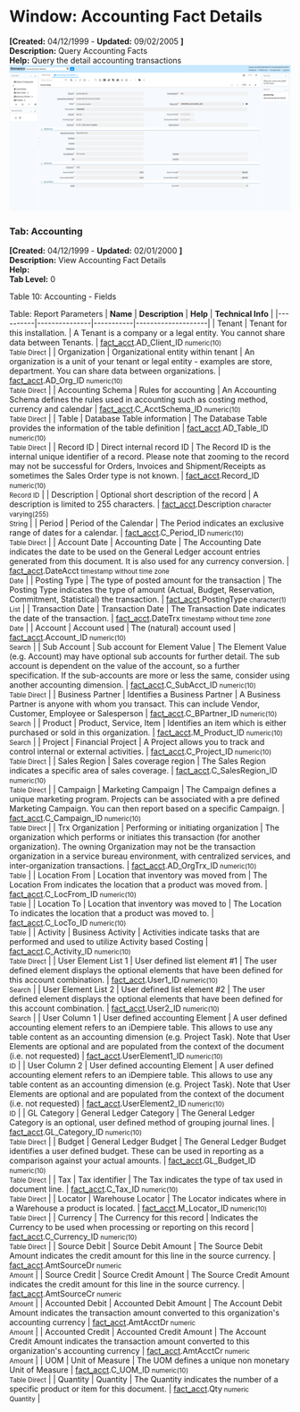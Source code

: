 # Window: Accounting Fact Details

**[Created:** 04/12/1999 - **Updated:** 09/02/2005 **]**  
**Description:** Query Accounting Facts  
**Help:** Query the detail accounting transactions  
![](/img/docs/manual/AccountingFactDetails-Window_iDempiere_v12.0.0.png)

### Tab: Accounting

**[Created:** 04/12/1999 - **Updated:** 02/01/2000 **]**   
**Description:** View Accounting Fact Details  
**Help:**   
**Tab Level:** 0

Table 10: Accounting - Fields 

Table: Report Parameters
| **Name** | **Description** | **Help** | **Technical Info** |
|----------|---------------|-----------|--------------------|
| Tenant | Tenant for this installation. | A Tenant is a company or a legal entity. You cannot share data between Tenants. | [fact_acct](https://idempiere-schemaspy.muriloht.com/adempiere/tables/fact_acct.html).AD_Client_ID<small> numeric(10) <br/> Table Direct</small> | 
| Organization | Organizational entity within tenant | An organization is a unit of your tenant or legal entity - examples are store, department. You can share data between organizations. | [fact_acct](https://idempiere-schemaspy.muriloht.com/adempiere/tables/fact_acct.html).AD_Org_ID<small> numeric(10) <br/> Table Direct</small> | 
| Accounting Schema | Rules for accounting | An Accounting Schema defines the rules used in accounting such as costing method, currency and calendar | [fact_acct](https://idempiere-schemaspy.muriloht.com/adempiere/tables/fact_acct.html).C_AcctSchema_ID<small> numeric(10) <br/> Table Direct</small> | 
| Table | Database Table information | The Database Table provides the information of the table definition | [fact_acct](https://idempiere-schemaspy.muriloht.com/adempiere/tables/fact_acct.html).AD_Table_ID<small> numeric(10) <br/> Table Direct</small> | 
| Record ID | Direct internal record ID | The Record ID is the internal unique identifier of a record. Please note that zooming to the record may not be successful for Orders, Invoices and Shipment/Receipts as sometimes the Sales Order type is not known. | [fact_acct](https://idempiere-schemaspy.muriloht.com/adempiere/tables/fact_acct.html).Record_ID<small> numeric(10) <br/> Record ID</small> | 
| Description | Optional short description of the record | A description is limited to 255 characters. | [fact_acct](https://idempiere-schemaspy.muriloht.com/adempiere/tables/fact_acct.html).Description<small> character varying(255) <br/> String</small> | 
| Period | Period of the Calendar | The Period indicates an exclusive range of dates for a calendar. | [fact_acct](https://idempiere-schemaspy.muriloht.com/adempiere/tables/fact_acct.html).C_Period_ID<small> numeric(10) <br/> Table Direct</small> | 
| Account Date | Accounting Date | The Accounting Date indicates the date to be used on the General Ledger account entries generated from this document. It is also used for any currency conversion. | [fact_acct](https://idempiere-schemaspy.muriloht.com/adempiere/tables/fact_acct.html).DateAcct<small> timestamp without time zone <br/> Date</small> | 
| Posting Type | The type of posted amount for the transaction | The Posting Type indicates the type of amount (Actual, Budget, Reservation, Commitment, Statistical) the transaction. | [fact_acct](https://idempiere-schemaspy.muriloht.com/adempiere/tables/fact_acct.html).PostingType<small> character(1) <br/> List</small> | 
| Transaction Date | Transaction Date | The Transaction Date indicates the date of the transaction. | [fact_acct](https://idempiere-schemaspy.muriloht.com/adempiere/tables/fact_acct.html).DateTrx<small> timestamp without time zone <br/> Date</small> | 
| Account | Account used | The (natural) account used | [fact_acct](https://idempiere-schemaspy.muriloht.com/adempiere/tables/fact_acct.html).Account_ID<small> numeric(10) <br/> Search</small> | 
| Sub Account | Sub account for Element Value | The Element Value (e.g. Account) may have optional sub accounts for further detail. The sub account is dependent on the value of the account, so a further specification. If the sub-accounts are more or less the same, consider using another accounting dimension. | [fact_acct](https://idempiere-schemaspy.muriloht.com/adempiere/tables/fact_acct.html).C_SubAcct_ID<small> numeric(10) <br/> Table Direct</small> | 
| Business Partner | Identifies a Business Partner | A Business Partner is anyone with whom you transact.  This can include Vendor, Customer, Employee or Salesperson | [fact_acct](https://idempiere-schemaspy.muriloht.com/adempiere/tables/fact_acct.html).C_BPartner_ID<small> numeric(10) <br/> Search</small> | 
| Product | Product, Service, Item | Identifies an item which is either purchased or sold in this organization. | [fact_acct](https://idempiere-schemaspy.muriloht.com/adempiere/tables/fact_acct.html).M_Product_ID<small> numeric(10) <br/> Search</small> | 
| Project | Financial Project | A Project allows you to track and control internal or external activities. | [fact_acct](https://idempiere-schemaspy.muriloht.com/adempiere/tables/fact_acct.html).C_Project_ID<small> numeric(10) <br/> Table Direct</small> | 
| Sales Region | Sales coverage region | The Sales Region indicates a specific area of sales coverage. | [fact_acct](https://idempiere-schemaspy.muriloht.com/adempiere/tables/fact_acct.html).C_SalesRegion_ID<small> numeric(10) <br/> Table Direct</small> | 
| Campaign | Marketing Campaign | The Campaign defines a unique marketing program.  Projects can be associated with a pre defined Marketing Campaign.  You can then report based on a specific Campaign. | [fact_acct](https://idempiere-schemaspy.muriloht.com/adempiere/tables/fact_acct.html).C_Campaign_ID<small> numeric(10) <br/> Table Direct</small> | 
| Trx Organization | Performing or initiating organization | The organization which performs or initiates this transaction (for another organization).  The owning Organization may not be the transaction organization in a service bureau environment, with centralized services, and inter-organization transactions. | [fact_acct](https://idempiere-schemaspy.muriloht.com/adempiere/tables/fact_acct.html).AD_OrgTrx_ID<small> numeric(10) <br/> Table</small> | 
| Location From | Location that inventory was moved from | The Location From indicates the location that a product was moved from. | [fact_acct](https://idempiere-schemaspy.muriloht.com/adempiere/tables/fact_acct.html).C_LocFrom_ID<small> numeric(10) <br/> Table</small> | 
| Location To | Location that inventory was moved to | The Location To indicates the location that a product was moved to. | [fact_acct](https://idempiere-schemaspy.muriloht.com/adempiere/tables/fact_acct.html).C_LocTo_ID<small> numeric(10) <br/> Table</small> | 
| Activity | Business Activity | Activities indicate tasks that are performed and used to utilize Activity based Costing | [fact_acct](https://idempiere-schemaspy.muriloht.com/adempiere/tables/fact_acct.html).C_Activity_ID<small> numeric(10) <br/> Table Direct</small> | 
| User Element List 1 | User defined list element #1 | The user defined element displays the optional elements that have been defined for this account combination. | [fact_acct](https://idempiere-schemaspy.muriloht.com/adempiere/tables/fact_acct.html).User1_ID<small> numeric(10) <br/> Search</small> | 
| User Element List 2 | User defined list element #2 | The user defined element displays the optional elements that have been defined for this account combination. | [fact_acct](https://idempiere-schemaspy.muriloht.com/adempiere/tables/fact_acct.html).User2_ID<small> numeric(10) <br/> Search</small> | 
| User Column 1 | User defined accounting Element | A user defined accounting element refers to an iDempiere table. This allows to use any table content as an accounting dimension (e.g. Project Task).  Note that User Elements are optional and are populated from the context of the document (i.e. not requested) | [fact_acct](https://idempiere-schemaspy.muriloht.com/adempiere/tables/fact_acct.html).UserElement1_ID<small> numeric(10) <br/> ID</small> | 
| User Column 2 | User defined accounting Element | A user defined accounting element refers to an iDempiere table. This allows to use any table content as an accounting dimension (e.g. Project Task).  Note that User Elements are optional and are populated from the context of the document (i.e. not requested) | [fact_acct](https://idempiere-schemaspy.muriloht.com/adempiere/tables/fact_acct.html).UserElement2_ID<small> numeric(10) <br/> ID</small> | 
| GL Category | General Ledger Category | The General Ledger Category is an optional, user defined method of grouping journal lines. | [fact_acct](https://idempiere-schemaspy.muriloht.com/adempiere/tables/fact_acct.html).GL_Category_ID<small> numeric(10) <br/> Table Direct</small> | 
| Budget | General Ledger Budget | The General Ledger Budget identifies a user defined budget.  These can be used in reporting as a comparison against your actual amounts. | [fact_acct](https://idempiere-schemaspy.muriloht.com/adempiere/tables/fact_acct.html).GL_Budget_ID<small> numeric(10) <br/> Table Direct</small> | 
| Tax | Tax identifier | The Tax indicates the type of tax used in document line. | [fact_acct](https://idempiere-schemaspy.muriloht.com/adempiere/tables/fact_acct.html).C_Tax_ID<small> numeric(10) <br/> Table Direct</small> | 
| Locator | Warehouse Locator | The Locator indicates where in a Warehouse a product is located. | [fact_acct](https://idempiere-schemaspy.muriloht.com/adempiere/tables/fact_acct.html).M_Locator_ID<small> numeric(10) <br/> Table Direct</small> | 
| Currency | The Currency for this record | Indicates the Currency to be used when processing or reporting on this record | [fact_acct](https://idempiere-schemaspy.muriloht.com/adempiere/tables/fact_acct.html).C_Currency_ID<small> numeric(10) <br/> Table Direct</small> | 
| Source Debit | Source Debit Amount | The Source Debit Amount indicates the credit amount for this line in the source currency. | [fact_acct](https://idempiere-schemaspy.muriloht.com/adempiere/tables/fact_acct.html).AmtSourceDr<small> numeric <br/> Amount</small> | 
| Source Credit | Source Credit Amount | The Source Credit Amount indicates the credit amount for this line in the source currency. | [fact_acct](https://idempiere-schemaspy.muriloht.com/adempiere/tables/fact_acct.html).AmtSourceCr<small> numeric <br/> Amount</small> | 
| Accounted Debit | Accounted Debit Amount | The Account Debit Amount indicates the transaction amount converted to this organization&#x27;s accounting currency | [fact_acct](https://idempiere-schemaspy.muriloht.com/adempiere/tables/fact_acct.html).AmtAcctDr<small> numeric <br/> Amount</small> | 
| Accounted Credit | Accounted Credit Amount | The Account Credit Amount indicates the transaction amount converted to this organization&#x27;s accounting currency | [fact_acct](https://idempiere-schemaspy.muriloht.com/adempiere/tables/fact_acct.html).AmtAcctCr<small> numeric <br/> Amount</small> | 
| UOM | Unit of Measure | The UOM defines a unique non monetary Unit of Measure | [fact_acct](https://idempiere-schemaspy.muriloht.com/adempiere/tables/fact_acct.html).C_UOM_ID<small> numeric(10) <br/> Table Direct</small> | 
| Quantity | Quantity | The Quantity indicates the number of a specific product or item for this document. | [fact_acct](https://idempiere-schemaspy.muriloht.com/adempiere/tables/fact_acct.html).Qty<small> numeric <br/> Quantity</small> | 



